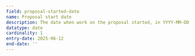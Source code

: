 ```yaml
---
field: proposal-started-date
name: Proposal start date
description: The date when work on the proposal started, in YYYY-MM-DD format
datatype: date
cardinality: 1
entry-date: 2025-06-12
end-date: ''
---
```

